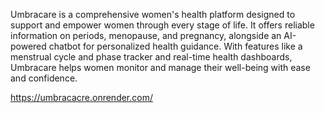 Umbracare is a comprehensive women's health platform designed to support and empower women through every stage of life. It offers reliable information on periods, menopause, and pregnancy, alongside an AI-powered chatbot for personalized health guidance. With features like a menstrual cycle and phase tracker and real-time health dashboards, Umbracare helps women monitor and manage their well-being with ease and confidence.


https://umbracacre.onrender.com/

